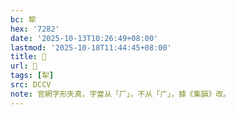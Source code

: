 ```yaml
---
bc: 犂
hex: '7282'
date: '2025-10-13T10:26:49+08:00'
lastmod: '2025-10-18T11:44:45+08:00'
title: 􀬵
url: 􀬵
tags: [犁]
src: DCCV
note: 官網字形失真，字當从「厂」，不从「广」，據《集韻》改。
---
```

